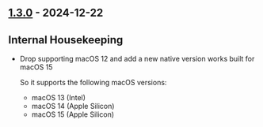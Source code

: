 ## [1.3.0](https://github.com/kevin-lee/jdk-sym-link/issues?q=is%3Aissue+is%3Aclosed+milestone%3Amilestone19) - 2024-12-22

## Internal Housekeeping
* Drop supporting macOS 12 and add a new native version works built for macOS 15
  
  So it supports the following macOS versions:
  * macOS 13 (Intel)
  * macOS 14 (Apple Silicon)
  * macOS 15 (Apple Silicon)
